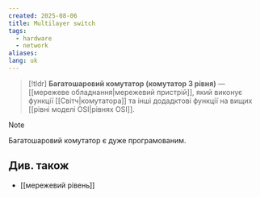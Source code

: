 ```yaml
---
created: 2025-08-06
title: Multilayer switch
tags:
  - hardware
  - network
aliases: 
lang: uk
---
```


> [!tldr]
> **Багатошаровий комутатор (комутатор 3 рівня)** — [[мережеве обладнання|мережевий пристрій]], який виконує функції [[Світч|комутатора]] та інші додадктові функції на вищих [[рівні моделі OSI|рівнях OSI]].


> [!note] 
> Багатошаровий комутатор є дуже програмованим.

## Див. також

- [[мережевий рівень]]